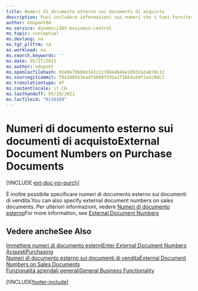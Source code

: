 ```yaml
---
title: Numeri di documento esterno sui documenti di acquisto
description: Puoi includere informazioni sui numeri che i tuoi fornitori assegnano ai documenti che ti inviano utilizzando il campo Numero documento esterno o il campo Vs. riferimento. Scopri la differenza tra i due campi qui.
author: edupont04
ms.service: dynamics365-business-central
ms.topic: conceptual
ms.devlang: na
ms.tgt_pltfrm: na
ms.workload: na
ms.search.keywords: ''
ms.date: 05/27/2021
ms.author: edupont
ms.openlocfilehash: 0149e7b66bb141c2119844b44e18932a2a07dc11
ms.sourcegitcommit: f9a190933eadf4608f591e2f1b04c69f1e5c0dc7
ms.translationtype: HT
ms.contentlocale: it-CH
ms.lasthandoff: 05/28/2021
ms.locfileid: "6116109"
---
```

# <a name="external-document-numbers-on-purchase-documents"></a><span data-ttu-id="3eb96-104">Numeri di documento esterno sui documenti di acquisto</span><span class="sxs-lookup"><span data-stu-id="3eb96-104">External Document Numbers on Purchase Documents</span></span>

[!INCLUDE [ext-doc-no-purch](includes/ext-doc-no-purch.md)]

<span data-ttu-id="3eb96-105">È inoltre possibile specificare numeri di documento esterno sui documenti di vendita.</span><span class="sxs-lookup"><span data-stu-id="3eb96-105">You can also specify external document numbers on sales documents.</span></span> <span data-ttu-id="3eb96-106">Per ulteriori informazioni, vedere [Numeri di documento esterno](sales-how-invoice-sales.md#external-document-numbers)</span><span class="sxs-lookup"><span data-stu-id="3eb96-106">For more information, see [External Document Numbers](sales-how-invoice-sales.md#external-document-numbers)</span></span>

## <a name="see-also"></a><span data-ttu-id="3eb96-107">Vedere anche</span><span class="sxs-lookup"><span data-stu-id="3eb96-107">See Also</span></span>

[<span data-ttu-id="3eb96-108">Immettere numeri di documento esterni</span><span class="sxs-lookup"><span data-stu-id="3eb96-108">Enter External Document Numbers</span></span>](across-enter-external-document-numbers.md)  
[<span data-ttu-id="3eb96-109">Acquisti</span><span class="sxs-lookup"><span data-stu-id="3eb96-109">Purchasing</span></span>](purchasing-manage-purchasing.md)  
[<span data-ttu-id="3eb96-110">Numeri di documento esterno sui documenti di vendita</span><span class="sxs-lookup"><span data-stu-id="3eb96-110">External Document Numbers on Sales Documents</span></span>](sales-how-invoice-sales.md#external-document-numbers)  
[<span data-ttu-id="3eb96-111">Funzionalità aziendali generali</span><span class="sxs-lookup"><span data-stu-id="3eb96-111">General Business Functionality</span></span>](ui-across-business-areas.md)  

[!INCLUDE[footer-include](includes/footer-banner.md)]